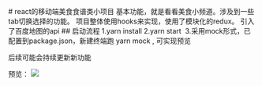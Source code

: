 # react的移动端美食食谱类小项目
基本功能，就是看看美食小频道。涉及到一些tab切换选择的功能。
项目整体使用hooks来实现，使用了模块化的redux。
引入了百度地图的api
## 启动流程
1.yarn install
2.yarn start 
3.采用mock形式，已配置到package.json，新建终端跑 yarn mock , 可实现预览

后续可能会持续更新新功能

预览：
![](https://s3.bmp.ovh/imgs/2021/09/8cb1b482e87dab71.png)
